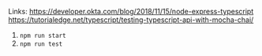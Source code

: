 Links: 
https://developer.okta.com/blog/2018/11/15/node-express-typescript
https://tutorialedge.net/typescript/testing-typescript-api-with-mocha-chai/


1. `npm run start`
2. `npm run test`
